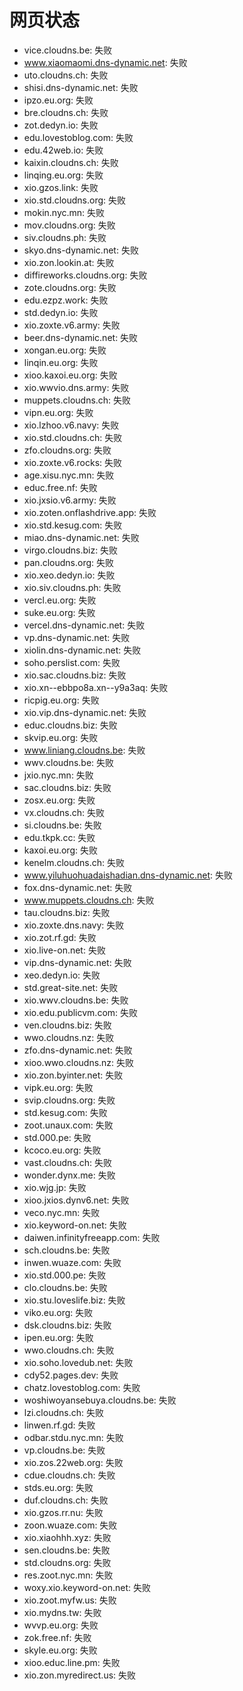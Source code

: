 # 网页状态
- vice.cloudns.be: 失败
- www.xiaomaomi.dns-dynamic.net: 失败
- uto.cloudns.ch: 失败
- shisi.dns-dynamic.net: 失败
- ipzo.eu.org: 失败
- bre.cloudns.ch: 失败
- zot.dedyn.io: 失败
- edu.lovestoblog.com: 失败
- edu.42web.io: 失败
- kaixin.cloudns.ch: 失败
- linqing.eu.org: 失败
- xio.gzos.link: 失败
- xio.std.cloudns.org: 失败
- mokin.nyc.mn: 失败
- mov.cloudns.org: 失败
- siv.cloudns.ph: 失败
- skyo.dns-dynamic.net: 失败
- xio.zon.lookin.at: 失败
- diffireworks.cloudns.org: 失败
- zote.cloudns.org: 失败
- edu.ezpz.work: 失败
- std.dedyn.io: 失败
- xio.zoxte.v6.army: 失败
- beer.dns-dynamic.net: 失败
- xongan.eu.org: 失败
- linqin.eu.org: 失败
- xioo.kaxoi.eu.org: 失败
- xio.wwvio.dns.army: 失败
- muppets.cloudns.ch: 失败
- vipn.eu.org: 失败
- xio.lzhoo.v6.navy: 失败
- xio.std.cloudns.ch: 失败
- zfo.cloudns.org: 失败
- xio.zoxte.v6.rocks: 失败
- age.xisu.nyc.mn: 失败
- educ.free.nf: 失败
- xio.jxsio.v6.army: 失败
- xio.zoten.onflashdrive.app: 失败
- xio.std.kesug.com: 失败
- miao.dns-dynamic.net: 失败
- virgo.cloudns.biz: 失败
- pan.cloudns.org: 失败
- xio.xeo.dedyn.io: 失败
- xio.siv.cloudns.ph: 失败
- vercl.eu.org: 失败
- suke.eu.org: 失败
- vercel.dns-dynamic.net: 失败
- vp.dns-dynamic.net: 失败
- xiolin.dns-dynamic.net: 失败
- soho.perslist.com: 失败
- xio.sac.cloudns.biz: 失败
- xio.xn--ebbpo8a.xn--y9a3aq: 失败
- ricpig.eu.org: 失败
- xio.vip.dns-dynamic.net: 失败
- educ.cloudns.biz: 失败
- skvip.eu.org: 失败
- www.liniang.cloudns.be: 失败
- wwv.cloudns.be: 失败
- jxio.nyc.mn: 失败
- sac.cloudns.biz: 失败
- zosx.eu.org: 失败
- vx.cloudns.ch: 失败
- si.cloudns.be: 失败
- edu.tkpk.cc: 失败
- kaxoi.eu.org: 失败
- kenelm.cloudns.ch: 失败
- www.yiluhuohuadaishadian.dns-dynamic.net: 失败
- fox.dns-dynamic.net: 失败
- www.muppets.cloudns.ch: 失败
- tau.cloudns.biz: 失败
- xio.zoxte.dns.navy: 失败
- xio.zot.rf.gd: 失败
- xio.live-on.net: 失败
- vip.dns-dynamic.net: 失败
- xeo.dedyn.io: 失败
- std.great-site.net: 失败
- xio.wwv.cloudns.be: 失败
- xio.edu.publicvm.com: 失败
- ven.cloudns.biz: 失败
- wwo.cloudns.nz: 失败
- zfo.dns-dynamic.net: 失败
- xioo.wwo.cloudns.nz: 失败
- xio.zon.byinter.net: 失败
- vipk.eu.org: 失败
- svip.cloudns.org: 失败
- std.kesug.com: 失败
- zoot.unaux.com: 失败
- std.000.pe: 失败
- kcoco.eu.org: 失败
- vast.cloudns.ch: 失败
- wonder.dynx.me: 失败
- xio.wjg.jp: 失败
- xioo.jxios.dynv6.net: 失败
- veco.nyc.mn: 失败
- xio.keyword-on.net: 失败
- daiwen.infinityfreeapp.com: 失败
- sch.cloudns.be: 失败
- inwen.wuaze.com: 失败
- xio.std.000.pe: 失败
- clo.cloudns.be: 失败
- xio.stu.loveslife.biz: 失败
- viko.eu.org: 失败
- dsk.cloudns.biz: 失败
- ipen.eu.org: 失败
- wwo.cloudns.ch: 失败
- xio.soho.lovedub.net: 失败
- cdy52.pages.dev: 失败
- chatz.lovestoblog.com: 失败
- woshiwoyansebuya.cloudns.be: 失败
- lzi.cloudns.ch: 失败
- linwen.rf.gd: 失败
- odbar.stdu.nyc.mn: 失败
- vp.cloudns.be: 失败
- xio.zos.22web.org: 失败
- cdue.cloudns.ch: 失败
- stds.eu.org: 失败
- duf.cloudns.ch: 失败
- xio.gzos.rr.nu: 失败
- zoon.wuaze.com: 失败
- xio.xiaohhh.xyz: 失败
- sen.cloudns.be: 失败
- std.cloudns.org: 失败
- res.zoot.nyc.mn: 失败
- woxy.xio.keyword-on.net: 失败
- xio.zoot.myfw.us: 失败
- xio.mydns.tw: 失败
- wvvp.eu.org: 失败
- zok.free.nf: 失败
- skyle.eu.org: 失败
- xioo.educ.line.pm: 失败
- xio.zon.myredirect.us: 失败
